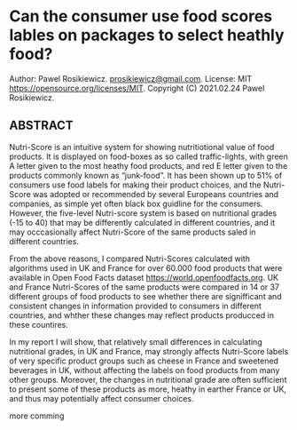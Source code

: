 # Can the consumer use food scores lables on packages to select heathly food?  

Author: Pawel Rosikiewicz. 
prosikiewicz@gmail.com. 
License: MIT https://opensource.org/licenses/MIT. 
Copyright (C) 2021.02.24 Pawel Rosikiewicz. 

## __ABSTRACT__
Nutri-Score is an intuitive system for showing nutritiotional value of food products. It is displayed on food-boxes as so called traffic-lights, with green A letter given to the most heathy food products, and red E letter given to the products commonly known as “junk-food”. It has been shown up to 51% of consumers use food labels for making their product choices, and the Nutri-Score was adopted or recommended by several Europeans countries and companies, as simple yet often black box guidline for the consumers. However, the five-level Nutri-score system is based on nutritional grades (-15 to 40) that may be differently calculated in different countries, and it may occcasionally affect Nutri-Score of the same products saled in different countries.   
   
From the above reasons, I compared Nutri-Scores calculated with algorithms used in UK and France for over 60.000 food products that were available in Open Food Facts dataset https://world.openfoodfacts.org. UK and France Nutri-Scores of the same products were compared in 14 or 37 different groups of food products to see whether there are signifficant and consistent changes in information provided to consumers in different countries, and whther these changes may reflect products producced in these countires.   

In my report I will show, that relatively small differences in calculating nutritional grades, in UK and France, may strongly affects Nutri-Score labels of very specific product groups such as cheese in France and sweetened beverages in UK, without affecting the labels on food products from many other groups. Moreover, the changes in nutritional grade are often sufficient to present some of these products as more, heathy in earther France or UK, and thus may potentially affect consumer choices.  

more comming